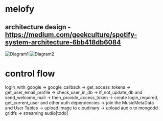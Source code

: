 # melofy

## architecture design - https://medium.com/geekculture/spotify-system-architecture-6bb418db6084
![Diagram1](https://iq.opengenus.org/content/images/2022/02/system_microservices.jpg)
![Diagram2](https://iq.opengenus.org/content/images/2022/02/spotify_design.jpg)


# control flow
login_with_google -> google_callback -> get_access_tokens -> get_user_email_profile
-> check_user_in_db -> if_not_update_db and send_welcome_mail -> then_provide_access_token
-> create login_required, get_current_user and other auth dependencies
-> join the MusicMetaData and User Tables
-> upload image to cloudinary -> upload audio to mongodd gridfs -> streaming audio[todo]
